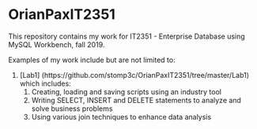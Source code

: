 # OrianPaxIT2351
This repository contains my work for IT2351 - Enterprise Database using MySQL Workbench, fall 2019.

Examples of my work include but are not limited to:
<ol>
  <li>[Lab1] (https://github.com/stomp3c/OrianPaxIT2351/tree/master/Lab1) which includes:
    <ol>
      <li>Creating, loading and saving scripts using an industry tool</li>
      <li>Writing SELECT, INSERT and DELETE statements to analyze and solve business problems</li>
      <li>Using various join techniques to enhance data analysis</li>
    </ol>
  </li>
  </ol>
  


